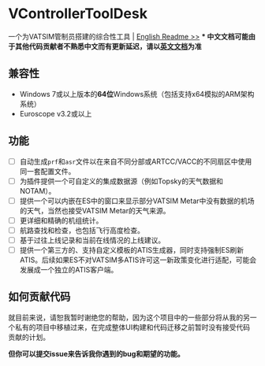 # VControllerToolDesk

一个为VATSIM管制员搭建的综合性工具 | [English Readme >>](README.md)
**\* 中文文档可能由于其他代码贡献者不熟悉中文而有更新延迟，请以[英文文档](README.md)为准**

## 兼容性

* Windows 7或以上版本的**64位**Windows系统（包括支持x64模拟的ARM架构系统）
* Euroscope v3.2或以上

## 功能

- [ ] 自动生成`prf`和`asr`文件以在来自不同分部或ARTCC/VACC的不同扇区中使用同一套配置文件。
- [ ] 为插件提供一个可自定义的集成数据源（例如Topsky的天气数据和NOTAM）。
- [ ] 提供一个可以内嵌在ES中的窗口来显示部分VATSIM Metar中没有数据的机场的天气，当然也接受VATSIM Metar的天气来源。
- [ ] 更详细和精确的机组统计。
- [ ] 航路查找和检查，也包括飞行高度检查。
- [ ] 基于过往上线记录和当前在线情况的上线建议。
- [ ] 提供一个第三方的、支持自定义模板的ATIS生成器，同时支持强制ES刷新ATIS。后续如果ES不对VATSIM多ATIS许可这一新政策变化进行适配，可能会发展成一个独立的ATIS客户端。

## 如何贡献代码

就目前来说，请恕我暂时谢绝您的帮助，因为这个项目中的一些部分将从我的另一个私有的项目中移植过来，在完成整体UI构建和代码迁移之前暂时没有接受代码贡献的计划。

**但你可以提交issue来告诉我你遇到的bug和期望的功能。**